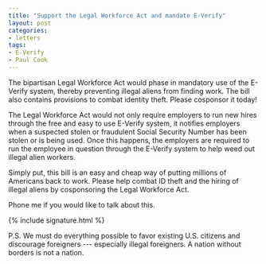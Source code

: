 ```yaml
---
title: "Support the Legal Workforce Act and mandate E-Verify"
layout: post
categories:
- letters
tags:
- E-Verify
- Paul Cook
---
```


The bipartisan Legal Workforce Act would phase in mandatory use of the E-Verify system, thereby preventing illegal aliens from finding work. The bill also contains provisions to combat identity theft. Please cosponsor it today!

The Legal Workforce Act would not only require employers to run new hires through the free and easy to use E-Verify system, it notifies employers when a suspected stolen or fraudulent Social Security Number has been stolen or is being used. Once this happens, the employers are required to run the employee in question through the E-Verify system to help weed out illegal alien workers.

Simply put, this bill is an easy and cheap way of putting millions of Americans back to work. Please help combat ID theft and the hiring of illegal aliens by cosponsoring the Legal Workforce Act.

Phone me if you would like to talk about this.

{% include signature.html %}

P.S. We must do everything possible to favor existing U.S. citizens and discourage foreigners --- especially illegal foreigners. A nation without borders is not a nation.